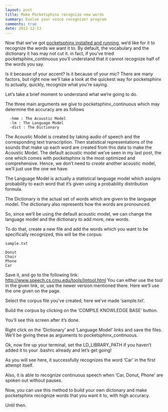 ```yaml
---
layout: post
title: Make Pocketsphinx recognize new words
summary: Evolve your voice recognizer program
comments: true
date: 2012-12-13
---
```

Now that we’ve got [pocketsphinx installed and running](http://ghatage.com/2012/09/16/voice-to-text-pocketsphinx/), we’d like for it to recognize the words we want it to.
By default, the vocabulary and the dictionary it has may not cut it. in fact, if you’ve tried pocketsphinx_continuous you’ll understand that it cannot recognize half of the words you say.

Is it because of your accent?
Is it because of your mic?
There are many factors, but right now we’ll take a look at the quickest way for pocketsphinx to actually, quickly, recognize what you’re saying.

Let’s take a brief moment to understand what we’re going to do.

The three main arguments we give to pocketsphinx_continuous which may determine the accuracy are as follows

```
  -hmm : The Acoustic Model
  -lm : The Language Model
  -dict : The Dictionary
```

The Acoustic Model is created by taking audio of speech and the corresponding text transcription.
Then statistical representations of the sounds that make up each word are created from this data to make the Acoustic Model.
The default acoustic model we’ve seen in my last post, the one which comes with pocketsphinx is the most optimized and comprehensive.
Hence, we don’t need to _create_ another acoustic model, we’ll just use the one we have.

The Language Model is actually a statistical language model which assigns probability to each word that it’s given using a probability distribution formula.

The Dictionary is the actual set of words which are given to the language model. The dictionary also represents how the words are pronounced.

So, since we’ll be using the default acoustic model, we can change the language model and the dictionary to add more, new words.

To do that, create a new file and add the words which you want to be specifically recognized, this will be the corpus:

```
sample.txt

Donut
Chair
Phone
Car
```

Save it, and go to the following link: http://www.speech.cs.cmu.edu/tools/lmtool.html
You can either use the tool in the given link, or, use the newer version mentioned there.
Here we’ll use the one given on the page.

Select the corpus file you’ve created, here we’ve made ‘sample.txt‘.

Build the corpus by clicking on the ‘COMPILE KNOWLEDGE BASE’ button.

You’ll see this screen after it’s done.

Right click on the ‘Dictionary’ and ‘Language Model’ links and save the files. We’ll be giving these as arguments to pocketsphinx_continuous.

Ok, now fire up your terminal, set the LD_LIBRARY_PATH if you haven’t added it to your .bashrc already and let’s get going!

As you will see here, it successfully recognizes the word ‘Car’ in the first attempt itself.

Also, it is able to recognize continuous speech when ‘Car, Donut, Phone’ are spoken out without pauses.

Now, you can use this method to build your own dictonary and make pocketsphinx recognize words that you want it to, with high accuracy.

Until then.
